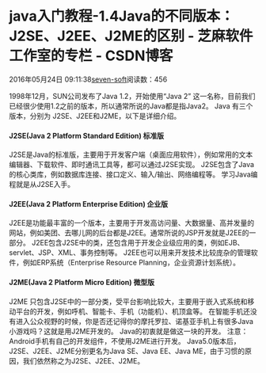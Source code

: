 
# java入门教程-1.4Java的不同版本：J2SE、J2EE、J2ME的区别 -  芝麻软件工作室的专栏 - CSDN博客


2016年05月24日 09:11:38[seven-soft](https://me.csdn.net/softn)阅读数：456


1998年12月，SUN公司发布了Java 1.2，开始使用“Java 2” 这一名称，目前我们已经很少使用1.2之前的版本，所以通常所说的Java都是指Java2。
Java 有三个版本，分别为 J2SE、J2EE和J2ME，以下是详细介绍。
#### J2SE(Java 2 Platform Standard Edition) 标准版
J2SE是Java的标准版，主要用于开发客户端（桌面应用软件），例如常用的文本编辑器、下载软件、即时通讯工具等，都可以通过J2SE实现。
J2SE包含了Java的核心类库，例如数据库连接、接口定义、输入/输出、网络编程等。
学习Java编程就是从J2SE入手。
#### J2EE(Java 2 Platform Enterprise Edition) 企业版
J2EE是功能最丰富的一个版本，主要用于开发高访问量、大数据量、高并发量的网站，例如美团、去哪儿网的后台都是J2EE。通常所说的JSP开发就是J2EE的一部分。
J2EE包含J2SE中的类，还包含用于开发企业级应用的类，例如EJB、servlet、JSP、XML、事务控制等。
J2EE也可以用来开发技术比较庞杂的管理软件，例如ERP系统（Enterprise Resource Planning，企业资源计划系统）。
#### J2ME(Java 2 Platform Micro Edition) 微型版
J2ME 只包含J2SE中的一部分类，受平台影响比较大，主要用于嵌入式系统和移动平台的开发，例如呼机、智能卡、手机（功能机）、机顶盒等。
在智能手机还没有进入公众视野的时候，你是否还记得你的摩托罗拉、诺基亚手机上有很多Java小游戏吗？这就是用J2ME开发的。
Java的初衷就是做这一块的开发。
注意：Android手机有自己的开发组件，不使用J2ME进行开发。
Java5.0版本后，J2SE、J2EE、J2ME分别更名为Java SE、Java EE、Java ME，由于习惯的原因，我们依然称之为J2SE、J2EE、J2ME。

